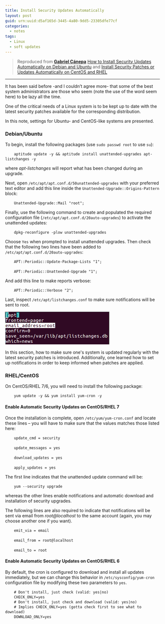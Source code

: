 ```yaml
---
title: Install Security Updates Automatically
layout: post
guid: urn:uuid:d5af165d-3445-4a80-9dd5-23305dfe77cf
categories:
  - notes
tags:
  - Linux
  - soft updates
---
```



> Reproduced from [**Gabriel Cánepa**](http://www.tecmint.com/author/gacanepa/) [How to Install Security Updates Automatically on Debian and Ubuntu](http://www.tecmint.com/auto-install-security-updates-on-debian-and-ubuntu/)
> and [Install Security Patches or Updates Automatically on CentOS and RHEL](http://www.tecmint.com/auto-install-security-patches-updates-on-centos-rhel/)

---

It has been said before -and I couldn’t agree more- that some of the best system administrators are those who seem (note the use of the word seem here) to be lazy all the time.

One of the critical needs of a Linux system is to be kept up to date with the latest security patches available for the corresponding distribution.

In this note, settings for Ubuntu- and CentOS-like systems are presented.


### Debian/Ubuntu
To begin, install the following packages (use `sudo passwd root` to use `su`):

```
    aptitude update -y && aptitude install unattended-upgrades apt-listchanges -y
```
where *apt-listchanges* will report what has been changed during an upgrade.

Next, open `/etc/apt/apt.conf.d/50unattended-upgrades` with your preferred text editor and add this line inside the `Unattended-Upgrade::Origins-Pattern` block:

```
    Unattended-Upgrade::Mail "root";
```

Finally, use the following command to create and populated the required configuration file (`/etc/apt/apt.conf.d/20auto-upgrades`) to activate the unattended updates:

```
    dpkg-reconfigure -plow unattended-upgrades
```

Choose `Yes` when prompted to install unattended upgrades. Then check that the following two lines have been added to `/etc/apt/apt.conf.d/20auto-upgrades`:

```
    APT::Periodic::Update-Package-Lists "1";

    APT::Periodic::Unattended-Upgrade "1";
```

And add this line to make reports verbose:

```
    APT::Periodic::Verbose "2";
```

Last, inspect `/etc/apt/listchanges.conf` to make sure notifications will be sent to root.

[![Inspect Image](/media/files/2017/01/11/ubuntuAutoUpdate.png)](https://github.com/bizhishui/bizhishui.github.io/blob/master/ "inspect notifications")

In this section, how to make sure one's system is updated regularly with the latest security patches is introduced. Additionally, 
one learned how to set up notifications in order to keep informed when patches are applied.


### RHEL/CentOS
On CentOS/RHEL 7/6, you will need to install the following package:

```
    yum update -y && yum install yum-cron -y
```

#### Enable Automatic Security Updates on CentOS/RHEL 7

Once the installation is complete, open `/etc/yum/yum-cron.conf` and locate these lines – you will have to make sure that the values matches those listed here:

```
    update_cmd = security

    update_messages = yes

    download_updates = yes

    apply_updates = yes
```

The first line indicates that the unattended update command will be:

```
    yum --security upgrade
```

whereas the other lines enable notifications and automatic download and installation of security upgrades.

The following lines are also required to indicate that notifications will be sent via email from *root@localhost* to the same account (again, you may choose another one if you want).

```
    emit_via = email

    email_from = root@localhost

    email_to = root
```

#### Enable Automatic Security Updates on CentOS/RHEL 6
By default, the cron is configured to download and install all updates immediately, but we can change this behavior in `/etc/sysconfig/yum-cron` configuration file by modifying these two parameters to `yes`.

```
    # Don't install, just check (valid: yes|no)
    CHECK_ONLY=yes
    # Don't install, just check and download (valid: yes|no)
    # Implies CHECK_ONLY=yes (gotta check first to see what to download)
    DOWNLOAD_ONLY=yes
```
